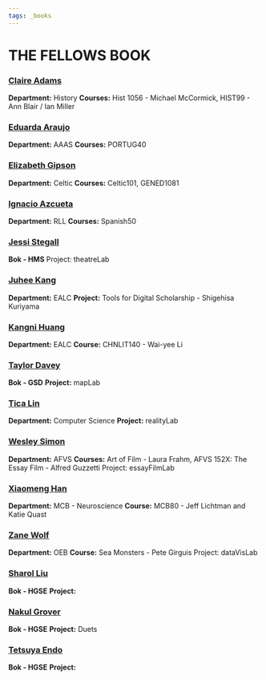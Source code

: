 ```yaml
---
tags: _books
---
```

THE FELLOWS BOOK
===

### [Claire Adams](/1O1-Vf71Raqvf2QRgRjiQg)
**Department:** History
**Courses:** Hist 1056 - Michael McCormick, HIST99 - Ann Blair / Ian Miller


### [Eduarda Araujo](/cyQdS9SDSM6G1-p5o81QYA)
**Department:** AAAS
**Courses:** PORTUG40

### [Elizabeth Gipson](/tlS2cnokSH29tVBFDfiM5g)
**Department:** Celtic
**Courses:** Celtic101, GENED1081

### [Ignacio Azcueta](/RvoGIa4dTmGlaKkV3y-D3A)
**Department:** RLL
**Courses:** Spanish50

### [Jessi Stegall](/q698Z79WSZa1yr84-ZDM0g)
**Bok - HMS**
Project: theatreLab

### [Juhee Kang](/tj52FVW8Rjit_-WS6oV9nw)
**Department:** EALC
**Project:** Tools for Digital Scholarship - Shigehisa Kuriyama

### [Kangni Huang](/msd_EHy8TgKtc-85T1AgGw)
**Department:** EALC
**Course:** CHNLIT140 - Wai-yee Li

### [Taylor Davey](/9bFRgoUbT4yqxbbOH2OnEQ)
**Bok - GSD**
**Project:** mapLab

### [Tica Lin](/vvTjRn6XSauwAVYGfzQkIw)
**Department:** Computer Science
**Project:** realityLab

### [Wesley Simon](/ElL-x049TvGciF0qCkjhlQ)
**Department:** AFVS
**Courses:** Art of Film - Laura Frahm, AFVS 152X: The Essay Film - Alfred Guzzetti
Project: essayFilmLab

### [Xiaomeng Han](/VkSfif98Qi-T5rJkX17yEw)
**Department:** MCB - Neuroscience
**Course:** MCB80 - Jeff Lichtman and Katie Quast

### [Zane Wolf](/jep5aiPnTwOA02YuRQyX7Q)
**Department:** OEB
**Course:** Sea Monsters - Pete Girguis
Project: dataVisLab

### [Sharol Liu](/a7RkumDORX-QiGwazsnXsQ)
**Bok - HGSE**
**Project:**

### [Nakul Grover]()
**Bok - HGSE**
**Project:** Duets

### [Tetsuya Endo](/v8PYgquUQ2uIi1nlQpoSfA)
**Bok - HGSE**
**Project:**
